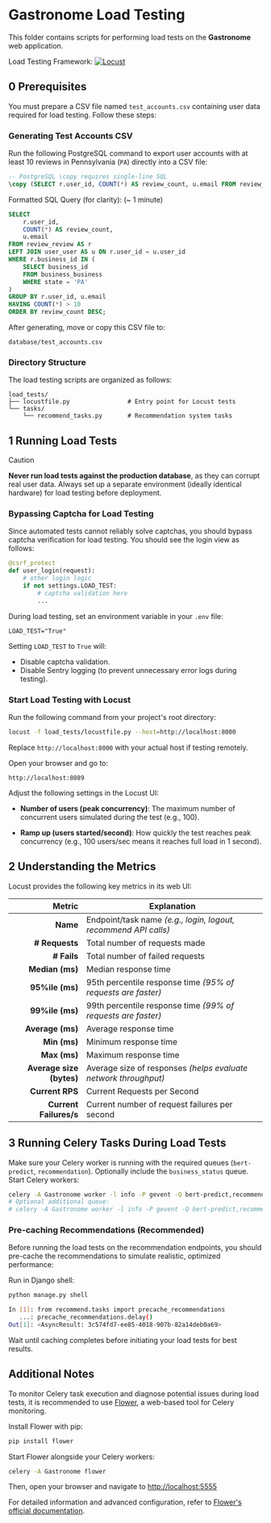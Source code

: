 # Gastronome Load Testing

This folder contains scripts for performing load tests on the **Gastronome** web application.

Load Testing Framework: [![Locust](https://img.shields.io/badge/Locust-2.37.6-brightgreen?logo=python\&logoColor=white)](https://locust.io/)

## 0  Prerequisites

You must prepare a CSV file named `test_accounts.csv` containing user data required for load testing. Follow these steps:

### Generating Test Accounts CSV

Run the following PostgreSQL command to export user accounts with at least 10 reviews in Pennsylvania (`PA`) directly into a CSV file:

```sql
-- PostgreSQL \copy requires single-line SQL
\copy (SELECT r.user_id, COUNT(*) AS review_count, u.email FROM review_review AS r LEFT JOIN user_user AS u ON r.user_id = u.user_id WHERE r.business_id IN (SELECT business_id FROM business_business WHERE state = 'PA') GROUP BY r.user_id, u.email HAVING COUNT(*) > 10 ORDER BY review_count DESC) TO 'test_accounts.csv' WITH CSV HEADER;
```

Formatted SQL Query (for clarity): (\~ 1 minute)

```sql
SELECT 
    r.user_id, 
    COUNT(*) AS review_count, 
    u.email
FROM review_review AS r
LEFT JOIN user_user AS u ON r.user_id = u.user_id
WHERE r.business_id IN (
    SELECT business_id
    FROM business_business
    WHERE state = 'PA'
)
GROUP BY r.user_id, u.email
HAVING COUNT(*) > 10
ORDER BY review_count DESC;
```

After generating, move or copy this CSV file to:

```
database/test_accounts.csv
```

### Directory Structure

The load testing scripts are organized as follows:

```
load_tests/
├── locustfile.py                # Entry point for Locust tests
└── tasks/
    └── recommend_tasks.py       # Recommendation system tasks
```

## 1  Running Load Tests

> [!CAUTION]
>
> **Never run load tests against the production database**, as they can corrupt real user data. Always set up a separate environment (ideally identical hardware) for load testing before deployment.

### Bypassing Captcha for Load Testing

Since automated tests cannot reliably solve captchas, you should bypass captcha verification for load testing. You should see the login view as follows:

```python
@csrf_protect
def user_login(request):
    # other login logic
    if not settings.LOAD_TEST:
        # captcha validation here
        ...
```

During load testing, set an environment variable in your `.env` file:

```
LOAD_TEST="True"
```

Setting `LOAD_TEST` to `True` will:

* Disable captcha validation.
* Disable Sentry logging (to prevent unnecessary error logs during testing).

### Start Load Testing with Locust

Run the following command from your project's root directory:

```bash
locust -f load_tests/locustfile.py --host=http://localhost:8000
```

Replace `http://localhost:8000` with your actual host if testing remotely.

Open your browser and go to:

```
http://localhost:8089
```

Adjust the following settings in the Locust UI:

* **Number of users (peak concurrency)**:
  The maximum number of concurrent users simulated during the test (e.g., 100).

* **Ramp up (users started/second)**:
  How quickly the test reaches peak concurrency (e.g., 100 users/sec means it reaches full load in 1 second).

## 2  Understanding the Metrics

Locust provides the following key metrics in its web UI:

|                   Metric | Explanation                                                  |
| -----------------------: | ------------------------------------------------------------ |
|                 **Name** | Endpoint/task name *(e.g., login, logout, recommend API calls)* |
|           **# Requests** | Total number of requests made                                |
|              **# Fails** | Total number of failed requests                              |
|          **Median (ms)** | Median response time                                         |
|          **95%ile (ms)** | 95th percentile response time *(95% of requests are faster)* |
|          **99%ile (ms)** | 99th percentile response time *(99% of requests are faster)* |
|         **Average (ms)** | Average response time                                        |
|             **Min (ms)** | Minimum response time                                        |
|             **Max (ms)** | Maximum response time                                        |
| **Average size (bytes)** | Average size of responses *(helps evaluate network throughput)* |
|          **Current RPS** | Current Requests per Second                                  |
|   **Current Failures/s** | Current number of request failures per second                |

## 3  Running Celery Tasks During Load Tests

Make sure your Celery worker is running with the required queues (`bert-predict`, `recommendation`). Optionally include the `business_status` queue. Start Celery workers:

```bash
celery -A Gastronome worker -l info -P gevent -Q bert-predict,recommendation
# Optional additional queue:
# celery -A Gastronome worker -l info -P gevent -Q bert-predict,recommendation,business_status
```

### Pre-caching Recommendations (Recommended)

Before running the load tests on the recommendation endpoints, you should pre-cache the recommendations to simulate realistic, optimized performance:

Run in Django shell:

```bash
python manage.py shell

In [1]: from recommend.tasks import precache_recommendations
   ...: precache_recommendations.delay()
Out[1]: <AsyncResult: 3c574fd7-ee85-4018-907b-82a14deb0a69>
```

Wait until caching completes before initiating your load tests for best results.

## Additional Notes

To monitor Celery task execution and diagnose potential issues during load tests, it is recommended to use [Flower](https://github.com/mher/flower), a web-based tool for Celery monitoring.

Install Flower with pip:

```bash
pip install flower
```

Start Flower alongside your Celery workers:

```bash
celery -A Gastronome flower
```

Then, open your browser and navigate to [http://localhost:5555](http://localhost:5555)

For detailed information and advanced configuration, refer to [Flower's official documentation](https://flower.readthedocs.io/en/latest/).
